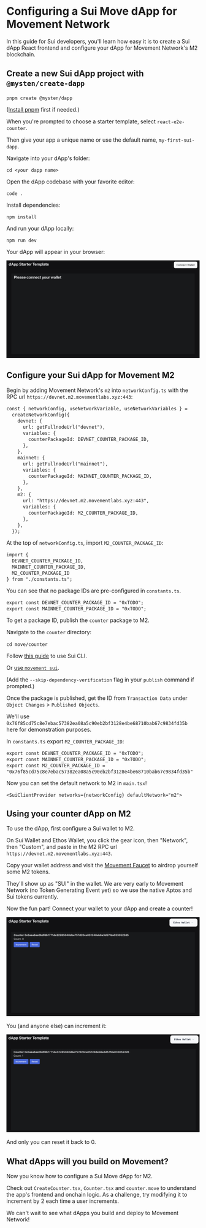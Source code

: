 # Configuring a Sui Move dApp for Movement Network

In this guide for Sui developers, you'll learn how easy it is to create a Sui dApp React frontend and configure your dApp for Movement Network's M2 blockchain.

## Create a new Sui dApp project with `@mysten/create-dapp` 
```
pnpm create @mysten/dapp
```

([Install pnpm](https://pnpm.io/installation) first if needed.)

When you're prompted to choose a starter template, select `react-e2e-counter`.

Then give your app a unique name or use the default name, `my-first-sui-dapp`.

Navigate into your dApp's folder:

```
cd <your dapp name>
```
Open the dApp codebase with your favorite editor:
```
code .
```
Install dependencies:
```
npm install
```
And run your dApp locally:
```
npm run dev
```
Your dApp will appear in your browser:

![Dapp Starter Template](./images/dapp-starter-template.png)

## Configure your Sui dApp for Movement M2
Begin by adding Movement Network's `m2` into `networkConfig.ts` with the RPC url `https://devnet.m2.movementlabs.xyz:443`:

```
const { networkConfig, useNetworkVariable, useNetworkVariables } =
  createNetworkConfig({
    devnet: {
      url: getFullnodeUrl("devnet"),
      variables: {
        counterPackageId: DEVNET_COUNTER_PACKAGE_ID,
      },
    },
    mainnet: {
      url: getFullnodeUrl("mainnet"),
      variables: {
        counterPackageId: MAINNET_COUNTER_PACKAGE_ID,
      },
    },
    m2: {
      url: "https://devnet.m2.movementlabs.xyz:443",
      variables: {
        counterPackageId: M2_COUNTER_PACKAGE_ID,
      },
    },
  });
```
At the top of `networkConfig.ts`, import `M2_COUNTER_PACKAGE_ID`:
```
import {
  DEVNET_COUNTER_PACKAGE_ID,
  MAINNET_COUNTER_PACKAGE_ID,
  M2_COUNTER_PACKAGE_ID
} from "./constants.ts";
```

You can see that no package IDs are pre-configured in `constants.ts`.

```
export const DEVNET_COUNTER_PACKAGE_ID = "0xTODO";
export const MAINNET_COUNTER_PACKAGE_ID = "0xTODO";
```

To get a package ID, publish the `counter` package to M2. 

Navigate to the `counter` directory:

`cd move/counter`

Follow [this guide](https://docs.movementlabs.xyz/developers/sui-developers/using-sui-cli) to use Sui CLI.

Or [use `movement sui`](https://docs.movementlabs.xyz/developers/movement-cli/movement-sui/client/publish).

(Add the `--skip-dependency-verification` flag in your `publish` command if prompted.)

Once the package is published, get the ID from `Transaction Data` under `Object Changes` > `Published Objects`.

We'll use `0x76f85cd75c8e7ebac57382ea08a5c90eb2bf3128e4be68710bab67c9834fd35b` here for demonstration purposes.

In `constants.ts` export `M2_COUNTER_PACKAGE_ID`:

```
export const DEVNET_COUNTER_PACKAGE_ID = "0xTODO";
export const MAINNET_COUNTER_PACKAGE_ID = "0xTODO";
export const M2_COUNTER_PACKAGE_ID = "0x76f85cd75c8e7ebac57382ea08a5c90eb2bf3128e4be68710bab67c9834fd35b"
```
Now you can set the default network to M2 in `main.tsx`!
```
<SuiClientProvider networks={networkConfig} defaultNetwork="m2">
```
## Using your counter dApp on M2
To use the dApp, first configure a Sui wallet to M2. 

On Sui Wallet and Ethos Wallet, you click the gear icon, then "Network", then "Custom", and paste in the M2 RPC url `https://devnet.m2.movementlabs.xyz:443`.

Copy your wallet address and visit the [Movement Faucet](https://faucet.movementlabs.xyz/?network=testnet) to airdrop yourself some M2 tokens.

They'll show up as "SUI" in the wallet. We are very early to Movement Network (no Token Generating Event yet) so we use the native Aptos and Sui tokens currently.

Now the fun part! Connect your wallet to your dApp and create a counter!

![Dapp Starter Template](./images/created-counter.png)

You (and anyone else) can increment it:

![Dapp Starter Template](./images/incremented-counter.png)

And only you can reset it back to 0.

## What dApps will you build on Movement?

Now you know how to configure a Sui Move dApp for M2.

Check out `CreateCounter.tsx`, `Counter.tsx` and `counter.move` to understand the app's frontend and onchain logic. As a challenge, try modifying it to increment by 2 each time a user increments. 

We can't wait to see what dApps you build and deploy to Movement Network!
